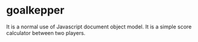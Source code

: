 # goalkepper
It is a normal use of Javascript document object model.
It is a simple score calculator between two players.

